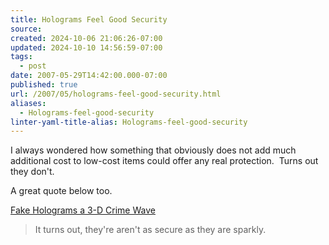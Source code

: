 ```yaml
---
title: Holograms Feel Good Security
source: 
created: 2024-10-06 21:06:26-07:00
updated: 2024-10-10 14:56:59-07:00
tags:
  - post
date: 2007-05-29T14:42:00.000-07:00
published: true
url: /2007/05/holograms-feel-good-security.html
aliases:
  - Holograms-feel-good-security
linter-yaml-title-alias: Holograms-feel-good-security
---
```



I always wondered how something that obviously does not add much additional cost to low-cost items could offer any real protection.  Turns out they don't.   
  
A great quote below too.  
  
[Fake Holograms a 3-D Crime Wave](https://www.wired.com/science/discoveries/news/2007/02/72664)  

> It turns out, they're aren't as secure as they are sparkly.